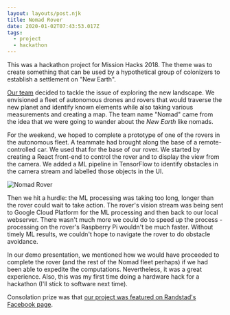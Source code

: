 ```yaml
---
layout: layouts/post.njk
title: Nomad Rover
date: 2020-01-02T07:43:53.017Z
tags:
  - project
  - hackathon
---
```

This was a hackathon project for Mission Hacks 2018.
The theme was to create something that can be used by a hypothetical group of colonizers to
establish a settlement on "New Earth".

[Our team](https://www.facebook.com/CanadaRandstad/photos/basw.Abp4IYTQgbTVj4z-ZS730yyL22qmTNd6Ss709NIUUDmibtzaRZ1uk4-rDTvvvpJEpZLYBvIXnf08nw0r_61EbAjiNyFAf_2luc0jfdH3mlYwbJ_oKFLi5HgrDaBNAj6q_TCLfOoFyGOQ4tVItGWGRvJL.1866101276734794/1866101276734794/?type=1&theater) decided to tackle the issue of exploring the new landscape.
We envisioned a fleet of autonomous drones and rovers that would traverse the new planet and identify known elements
while also taking various measurements and creating a map.
The team name "Nomad" came from the idea that we were going to wander about the *New Earth* like nomads.

For the weekend, we hoped to complete a prototype of one of the rovers in the autonomous fleet.
A teammate had brought along the base of a remote-controlled car.
We used that for the base of our rover.
We started by creating a React front-end to control the rover and to display the view from the camera.
We added a ML pipeline in TensorFlow to identify obstacles in the camera stream and labelled those objects in the UI.

![Nomad Rover](/images/nomad-rover.jpg)

Then we hit a hurdle: the ML processing was taking too long, longer than the rover could wait to take action.
The rover's vision stream was being sent to Google Cloud Platform for the ML processing and then back to our local webserver.
There wasn't much more we could do to speed up the process - processing on the rover's Raspberry Pi wouldn't be much faster.
Without timely ML results, we couldn't hope to navigate the rover to do obstacle avoidance.

In our demo presentation, we mentioned how we would have proceeded to complete the rover (and the
rest of the Nomad fleet perhaps) if we had been able to expedite the computations.
Nevertheless, it was a great experience.
Also, this was my first time doing a hardware hack for a hackathon (I'll stick to software next time).

Consolation prize was that [our project was featured on Randstad's Facebook page](https://www.facebook.com/CanadaRandstad/photos/a.326551157356488/1869574276387494/?type=1&theater).